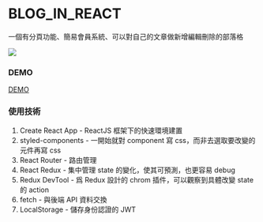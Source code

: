 # BLOG_IN_REACT

一個有分頁功能、簡易會員系統、可以對自己的文章做新增編輯刪除的部落格

![](https://i.imgur.com/RIq6f9v.png)

### DEMO

[DEMO](https://oceankj.github.io/react_redux_blog/#/)

### 使用技術

1. Create React App - ReactJS 框架下的快速環境建置
2. styled-components - 一開始就對 component 寫 css，而非去選取要改變的元件再寫 css
3. React Router - 路由管理
4. React Redux - 集中管理 state 的變化，使其可預測，也更容易 debug
5. Redux DevTool - 爲 Redux 設計的 chrom 插件，可以觀察到具體改變 state 的 action
6. fetch - 與後端 API 資料交換
7. LocalStorage - 儲存身份認證的 JWT

